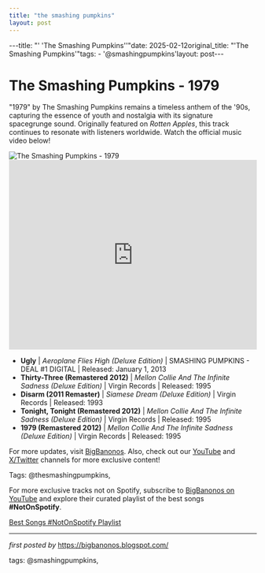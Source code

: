 ```yaml
---
title: "the smashing pumpkins"
layout: post
---
```

---title: "' 'The Smashing Pumpkins''"date: 2025-02-12original_title: "'The Smashing Pumpkins'"tags:  - '@smashingpumpkins'layout: post---<!-- Title of the Post --><h1 >The Smashing Pumpkins - 1979</h1> <!-- Introductory Text --><p >"1979" by The Smashing Pumpkins remains a timeless anthem of the '90s, capturing the essence of youth and nostalgia with its signature spacegrunge sound. Originally featured on *Rotten Apples*, this track continues to resonate with listeners worldwide. Watch the official music video below!</p> <!-- Featured Image --><div > <img src="https://i.scdn.co/image/ab67616d0000b273431ac6e6f393acf475730ec6" alt="The Smashing Pumpkins - 1979" /></div> <!-- YouTube Video Embed --><div > <iframe width="100%" height="385" src="https://www.youtube.com/embed/4aeETEoNfOg" title="The Smashing Pumpkins - 1979 (Official Music Video)" frameborder="0" allow="accelerometer; autoplay; clipboard-write; encrypted-media; gyroscope; picture-in-picture; web-share" referrerpolicy="strict-origin-when-cross-origin" allowfullscreen></iframe></div> <!-- Song Information --><ul> <li><strong>Ugly</strong> | <em>Aeroplane Flies High (Deluxe Edition)</em> | SMASHING PUMPKINS - DEAL #1 DIGITAL | Released: January 1, 2013</li> <li><strong>Thirty-Three (Remastered 2012)</strong> | <em>Mellon Collie And The Infinite Sadness (Deluxe Edition)</em> | Virgin Records | Released: 1995</li> <li><strong>Disarm (2011 Remaster)</strong> | <em>Siamese Dream (Deluxe Edition)</em> | Virgin Records | Released: 1993</li> <li><strong>Tonight, Tonight (Remastered 2012)</strong> | <em>Mellon Collie And The Infinite Sadness (Deluxe Edition)</em> | Virgin Records | Released: 1995</li> <li><strong>1979 (Remastered 2012)</strong> | <em>Mellon Collie And The Infinite Sadness (Deluxe Edition)</em> | Virgin Records | Released: 1995</li></ul> <!-- Footer Links --><div > <p>For more updates, visit <a href="https://bigbanonos.blogspot.com/" target="_blank">BigBanonos</a>. Also, check out our <a href="https://www.youtube.com/@BigBanonos" target="_blank">YouTube</a> and <a href="https://x.com/bigbanonos" target="_blank">X/Twitter</a> channels for more exclusive content!</p></div> <!-- Tags --><p >Tags: @thesmashingpumpkins,</p><!--Subscribe and Playlist Links--><div>    <p>For more exclusive tracks not on Spotify, subscribe to <a href="https://www.youtube.com/@BigBanonos" target="_blank">BigBanonos on YouTube</a> and explore their curated playlist of the best songs <strong>#NotOnSpotify</strong>.</p>    <p><a href="https://www.youtube.com/playlist?list=PLtuNtuTatqI0kFahUCbtbfenC_ET5O_tr" target="_blank">Best Songs #NotOnSpotify Playlist<br /></a></p></div><hr /><p><em>first posted by</em> <a href="https://bigbanonos.blogspot.com/" rel="noopener" target="_new">https://bigbanonos.blogspot.com/</a></p><p>tags: @smashingpumpkins,</p>